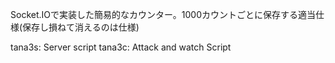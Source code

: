 Socket.IOで実装した簡易的なカウンター。1000カウントごとに保存する適当仕様(保存し損ねて消えるのは仕様)

tana3s: Server script
tana3c: Attack and watch Script


